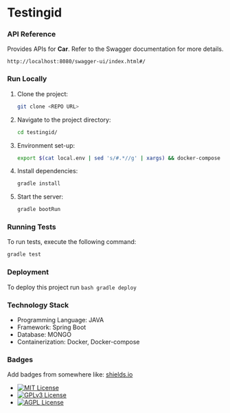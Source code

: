 
# Testingid
### API Reference
Provides APIs for **Car**. Refer to the Swagger documentation for more details.
  
```http
http://localhost:8080/swagger-ui/index.html#/ 
```


### Run Locally

1. Clone the project:
        
    ```bash
    git clone <REPO URL>
    ```
  
2. Navigate to the project directory:
        
    ```bash
    cd testingid/
    ```
  
3. Environment set-up: 
        
    ```bash
    export $(cat local.env | sed 's/#.*//g' | xargs) && docker-compose up
    ```
  
4. Install dependencies:
        
    ```bash
    gradle install
    ```
 
5. Start the server:
        
    ```bash
    gradle bootRun
    ```

    

### Running Tests

To run tests, execute the following command:
```bash
gradle test
```


### Deployment
To deploy this project run
    ```bash
    gradle deploy
    ```


### Technology Stack

- Programming Language: JAVA
- Framework: Spring Boot
- Database: MONGO
- Containerization: Docker, Docker-compose



### Badges


Add badges from somewhere like: [shields.io](https://shields.io/)

- [![MIT License](https://img.shields.io/badge/License-MIT-green.svg)](https://choosealicense.com/licenses/mit/)
- [![GPLv3 License](https://img.shields.io/badge/License-GPL%20v3-yellow.svg)](https://opensource.org/licenses/)
- [![AGPL License](https://img.shields.io/badge/license-AGPL-blue.svg)](https://www.gnu.org/licenses/agpl-3.0)
